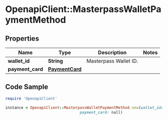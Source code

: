 # OpenapiClient::MasterpassWalletPaymentMethod

## Properties

Name | Type | Description | Notes
------------ | ------------- | ------------- | -------------
**wallet_id** | **String** | Masterpass Wallet ID. | 
**payment_card** | [**PaymentCard**](PaymentCard.md) |  | 

## Code Sample

```ruby
require 'OpenapiClient'

instance = OpenapiClient::MasterpassWalletPaymentMethod.new(wallet_id: 101,
                                 payment_card: null)
```


